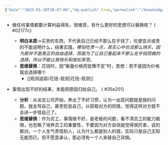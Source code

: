 ```yaml
---
{"date":"2025-01-10T20:47:00","dg-publish":true,"permalink":"/knowledge///","dgPassFrontmatter":true}
---
```


- 做任何事情都要计算利益得失，很难受，有什么更好的思想可以替换呢？
{ #02177c}

	- **明白本质**→买贵的东西，不代表自己已经不那么在乎钱了，吃便宜点或贵的不能说明什么，结果实践，*哪怕吃贵一点，其实心中也没那么快乐，因为那并不是真正的自由选择，而是为了让自己看起来不那么在乎钱而做的选择，所以不能让我快乐和放松享受*。
	- **思维替换**：花钱时，因”衡量价格而犹豫不定“时，思想：若不是因为价格我会选择哪个
		- [[观测追踪/花钱-观测\|花钱-观测]]

- 事情出现不好的结果，本能把原因归给自己。
{ #35e201}

	- **分析**：从龙总公司开始，养出了不好习惯，认为一出现问题就是我的问题，就会骂自己，甚至贬低自己，以获取对方的同情，觉得这样对方就不会进一步怪自己了。
	- **思维替换**：作为员工，事情做不好，是老板的问题，看不清员工的能力极限，也忽略了培养员工的重要性，不要因为对方自信就觉得很厉害，说的都对。一个人生气责怪别人，认为什么都是别人的错，实际只是自己无知无能而已，但不愿意承认，那必须有一个人来替自己背锅。